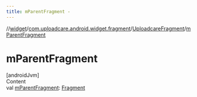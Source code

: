 ```yaml
---
title: mParentFragment -
---
```

//[widget](../../index.md)/[com.uploadcare.android.widget.fragment](../index.md)/[UploadcareFragment](index.md)/[mParentFragment](m-parent-fragment.md)



# mParentFragment  
[androidJvm]  
Content  
val [mParentFragment](m-parent-fragment.md): [Fragment](https://developer.android.com/reference/kotlin/androidx/fragment/app/Fragment.html)  



